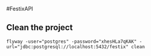 #FestixAPI
## Clean the project
`flyway -user="postgres" -password="xhesHLa7qKAK" -url="jdbc:postgresql://localhost:5432/festix" clean`